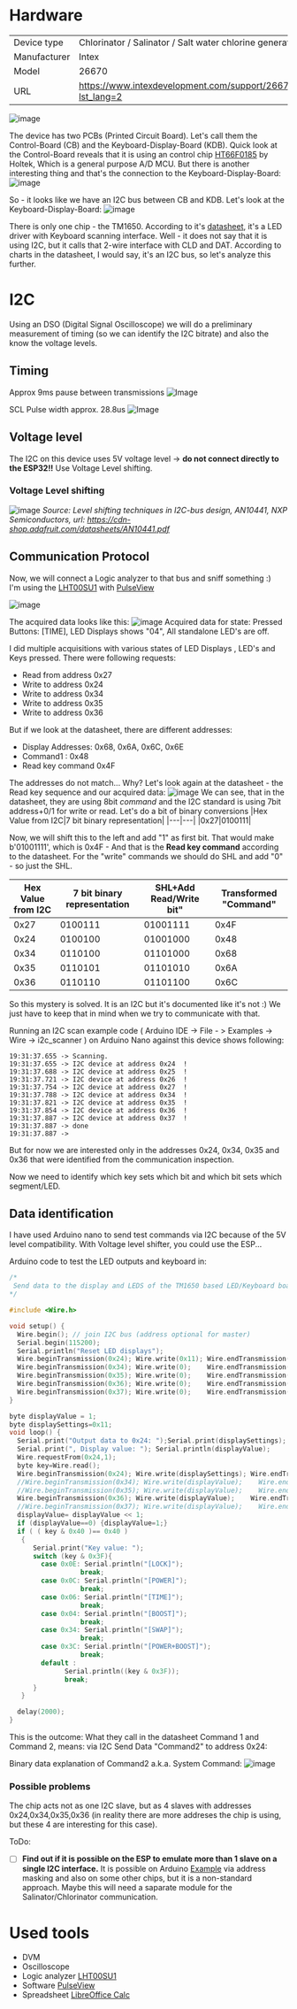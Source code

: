 # Hardware
| | |
|----|----|
|Device type|Chlorinator / Salinator / Salt water chlorine generator|
|Manufacturer|Intex|
|Model|26670|
|URL|https://www.intexdevelopment.com/support/26670/productdetail?lst_lang=2|

![image](https://github.com/aelias-eu/open-pool-control-module/assets/71124636/53268200-36d2-4510-a99d-1985ac8555df)


The device has two PCBs (Printed Circuit Board). Let's call them the Control-Board (CB) and the Keyboard-Display-Board (KDB).
Quick look at the Control-Board reveals that it is using an control chip [HT66F0185](https://datasheet.lcsc.com/lcsc/1810010214_Holtek-Semicon-HT66F0185_C81481.pdf) by Holtek, Which is a general purpose A/D MCU. But there is another interesting thing and that's the connection to the Keyboard-Display-Board:
![image](https://github.com/aelias-eu/open-pool-control-module/assets/71124636/3642bd01-eb4b-4c7a-8ae5-577d9a6d2d70)

So - it looks like we have an I2C bus between CB and KDB.
Let's look at the Keyboard-Display-Board:
![image](https://github.com/aelias-eu/open-pool-control-module/assets/71124636/71c18893-f580-4531-bad6-c72e5386f779)

There is only one chip - the TM1650. According to it's [datasheet](https://github.com/maxint-rd/TM16xx/blob/master/documents/LED%20driver%20TM1650%20v2.1%20EN.pdf), it's a LED driver with Keyboard scanning interface.  Well - it does not say that it is using I2C, but it calls that 2-wire interface with CLD and DAT. According to charts in the datasheet, I would say, it's an I2C bus, so let's analyze this further.

# I2C
Using an DSO (Digital Signal Oscilloscope) we will do a preliminary measurement of timing (so we can identify the I2C bitrate) and also the know the voltage levels.

## Timing
Approx 9ms pause between transmissions
![Image](https://github.com/users/aelias-eu/projects/3/assets/71124636/0cd080c4-25f0-442c-ac6b-393191f060ae)

SCL Pulse width approx.  28.8us
![Image](https://github.com/users/aelias-eu/projects/3/assets/71124636/18cf7536-315f-4e62-bf81-332fc88fc793)

## Voltage level
The I2C on this device uses 5V voltage level -> **do not connect directly to the ESP32!!**
Use Voltage Level shifting.

### Voltage Level shifting
![image](https://github.com/aelias-eu/open-pool-control-module/assets/71124636/3109b3a3-3bf7-42cd-88b1-d8994b045582)
*Source: Level shifting techniques in I2C-bus design, AN10441, NXP Semiconductors, url: https://cdn-shop.adafruit.com/datasheets/AN10441.pdf*

## Communication Protocol
Now, we will connect a Logic analyzer to that bus and sniff something :)  
I'm using the [LHT00SU1](https://sigrok.org/wiki/Noname_LHT00SU1) with [PulseView](https://sigrok.org/wiki/PulseView)

![image](https://github.com/aelias-eu/open-pool-control-module/assets/71124636/1b440afc-2610-4e66-b283-141ffc31b929)

The acquired data looks like this:
![image](https://github.com/aelias-eu/open-pool-control-module/assets/71124636/57479c8d-6449-4e1f-93ec-af6544aaf55d)
Acquired data for state: Pressed Buttons: [TIME], LED Displays shows "04", All standalone LED's are off.

I did multiple acquisitions with various states of LED Displays , LED's and Keys pressed. 
There were following requests:
 * Read from address 0x27
 * Write to address 0x24
 * Write to address 0x34
 * Write to address 0x35
 * Write to address 0x36

But if we look at the datasheet, there are different addresses:
* Display Addresses: 0x68, 0x6A, 0x6C, 0x6E
* Command1 : 0x48
* Read key command 0x4F

The addresses do not match... Why?
Let's look again at the datasheet - the Read key sequence and our acquired data:
![image](https://github.com/aelias-eu/open-pool-control-module/assets/71124636/0f700216-7649-4797-a79b-fbb722c70cb9)
We can see, that in the datasheet, they are using 8bit *command* and the I2C standard is using 7bit address+0/1 for write or read.
Let's do a bit of binary conversions
|Hex Value from I2C|7 bit binary representation|
|---|---|
|0x27|0100111|

Now, we will shift this to the left and add "1" as first bit. That would make b'01001111', which is 0x4F - And that is the **Read key command** according to the datasheet. For the "write" commands we should do SHL and add "0" - so just the SHL.

|Hex Value from I2C|7 bit binary representation|SHL+Add Read/Write bit"|Transformed "Command"|
|---|---|---|---|
|0x27|0100111|01001111|0x4F|
|0x24|0100100|01001000|0x48|
|0x34|0110100|01101000|0x68|
|0x35|0110101|01101010|0x6A|
|0x36|0110110|01101100|0x6C|

So this mystery is solved. It is an I2C but it's documented like it's not :) We just have to keep that in mind when we try to communicate with that.

Running an I2C scan example code ( Arduino IDE -> File - > Examples -> Wire -> i2c_scanner ) on Arduino Nano against this device shows following:

```
19:31:37.655 -> Scanning.
19:31:37.655 -> I2C device at address 0x24  !
19:31:37.688 -> I2C device at address 0x25  !
19:31:37.721 -> I2C device at address 0x26  !
19:31:37.754 -> I2C device at address 0x27  !
19:31:37.788 -> I2C device at address 0x34  !
19:31:37.821 -> I2C device at address 0x35  !
19:31:37.854 -> I2C device at address 0x36  !
19:31:37.887 -> I2C device at address 0x37  !
19:31:37.887 -> done
19:31:37.887 -> 
```
But for now we are interested only in the addresses 0x24, 0x34, 0x35 and 0x36 that were identified from the communication inspection.

Now we need to identify which key sets which bit and which bit sets which segment/LED.

## Data identification
I have used Arduino nano to send test commands via I2C because of the 5V level compatibility. With Voltage level shifter, you could use the ESP...

Arduino code to test the LED outputs and keyboard in:
```c++
/*
 Send data to the display and LEDS of the TM1650 based LED/Keyboard board from Intex Chlorinator
*/

#include <Wire.h>

void setup() {
  Wire.begin(); // join I2C bus (address optional for master)
  Serial.begin(115200);
  Serial.println("Reset LED displays");
  Wire.beginTransmission(0x24); Wire.write(0x11); Wire.endTransmission();   // According to manual: It's the Command "Display ON, Brightness Level" 
  Wire.beginTransmission(0x34); Wire.write(0);    Wire.endTransmission();  
  Wire.beginTransmission(0x35); Wire.write(0);    Wire.endTransmission();    
  Wire.beginTransmission(0x36); Wire.write(0);    Wire.endTransmission(); 
  Wire.beginTransmission(0x37); Wire.write(0);    Wire.endTransmission();   
}

byte displayValue = 1;
byte displaySettings=0x11;
void loop() { 
  Serial.print("Output data to 0x24: ");Serial.print(displaySettings);
  Serial.print(", Display value: "); Serial.println(displayValue);
  Wire.requestFrom(0x24,1);
  byte key=Wire.read();
  Wire.beginTransmission(0x24); Wire.write(displaySettings); Wire.endTransmission();  // Send setting (brightness & display on/off
  //Wire.beginTransmission(0x34); Wire.write(displayValue);    Wire.endTransmission();  // Right LED Display
  //Wire.beginTransmission(0x35); Wire.write(displayValue);    Wire.endTransmission();  // Left LED Display
  Wire.beginTransmission(0x36); Wire.write(displayValue);    Wire.endTransmission();   // Status LEDs
  //Wire.beginTransmission(0x37); Wire.write(displayValue);    Wire.endTransmission();  // This is unused
  displayValue= displayValue << 1;
  if (displayValue==0) {displayValue=1;}
  if ( ( key & 0x40 )== 0x40 )
   {
      Serial.print("Key value: ");
      switch (key & 0x3F){
        case 0x0E: Serial.println("[LOCK]");
                  break;
        case 0x0C: Serial.println("[POWER]");
                  break;
        case 0x06: Serial.println("[TIME]");
                  break;
        case 0x04: Serial.println("[BOOST]");
                  break;
        case 0x34: Serial.println("[SWAP]");
                  break;
        case 0x3C: Serial.println("[POWER+BOOST]");
                  break;
        default : 
              Serial.println((key & 0x3F));
              break;
      }
   }

  delay(2000);
}
```
This is the outcome:
What they call in the datasheet Command 1 and Command 2, means: via I2C Send Data "Command2" to address 0x24:

Binary data explanation  of Command2 a.k.a. System Command:
![image](https://github.com/aelias-eu/open-pool-control-module/assets/71124636/80b40237-544a-4c44-95a7-5363728fda2c)

### Possible problems
The chip acts not as one I2C slave, but as 4 slaves with addresses 0x24,0x34,0x35,0x36 (in reality there are more addreses the chip is using, but these 4 are interesting for this case).

ToDo:
 - [ ] **Find out if it is possible on the ESP to emulate more than 1 slave on a single I2C interface.** It is possible on Arduino  [Example](https://github.com/alexisgaziello/TwoWireSimulator) via address masking and also on some other chips, but it is a non-standard approach. Maybe this will need a saparate module for the Salinator/Chlorinator communication.


# Used tools
 - DVM
 - Oscilloscope
 - Logic analyzer [LHT00SU1](https://sigrok.org/wiki/Noname_LHT00SU1)
 - Software [PulseView](https://sigrok.org/wiki/PulseView)
 - Spreadsheet [LibreOffice Calc](https://www.libreoffice.org/discover/calc/)
